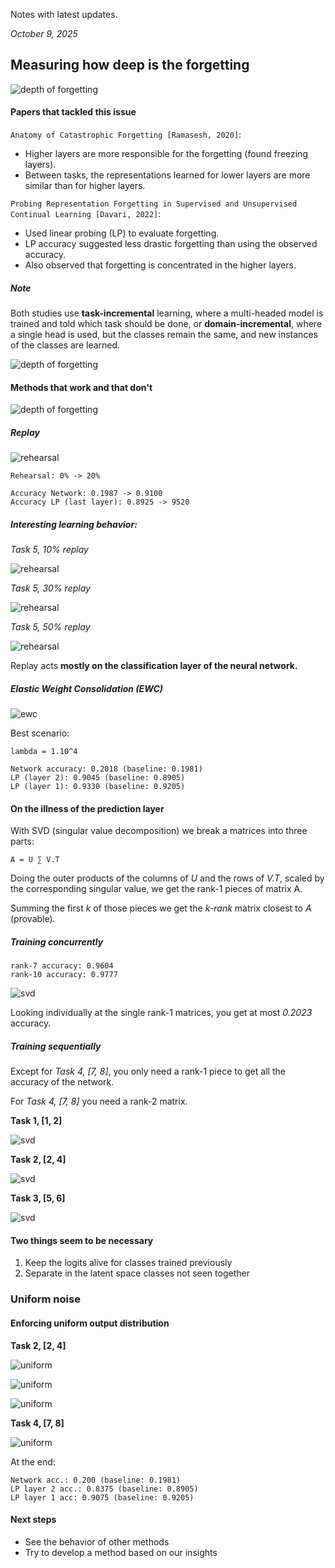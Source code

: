 Notes with latest updates.

*October 9, 2025*

## Measuring how deep is the forgetting

![depth of forgetting](./images_general/forgetting_depth_1.png)

#### Papers that tackled this issue

`Anatomy of Catastrophic Forgetting [Ramasesh, 2020]`:

* Higher layers are more responsible for the forgetting (found freezing layers).
* Between tasks, the representations learned for lower layers are more similar than for higher layers.

`Probing Representation Forgetting in Supervised and Unsupervised Continual Learning [Davari, 2022]`:

* Used linear probing (LP) to evaluate forgetting.
* LP accuracy suggested less drastic forgetting than using the observed accuracy.
* Also observed that forgetting is concentrated in the higher layers.

##### Note

Both studies use **task-incremental** learning, where a multi-headed model is trained and told which task should be done, or **domain-incremental**, where a single head is used, but the classes remain the same, and new instances of the classes are learned.

![depth of forgetting](./images_general/task_and_class_incremental_0.png)

#### Methods that work and that don't

![depth of forgetting](./images_general/task_and_class_incremental_1.png)

##### Replay

![rehearsal](./images_general/rehearsal_mnist.png)

```
Rehearsal: 0% -> 20%

Accuracy Network: 0.1987 -> 0.9100
Accuracy LP (last layer): 0.8925 -> 9520
```

##### Interesting learning behavior:

*Task 5, 10% replay*

![rehearsal](./images_mnist/mlp_sequential_task5_forgetting_rehearse_10p_extended.png)

*Task 5, 30% replay*

![rehearsal](./images_mnist/mlp_sequential_task5_forgetting_rehearse_30p.png)

*Task 5, 50% replay*

![rehearsal](./images_mnist/mlp_sequential_task5_forgetting_rehearse_50p.png)

Replay acts **mostly on the classification layer of the neural network.**

##### Elastic Weight Consolidation (EWC)

![ewc](./images_mnist/ewc_forgetting_mnist.png)

Best scenario:

```
lambda = 1.10^4

Network accuracy: 0.2018 (baseline: 0.1981)
LP (layer 2): 0.9045 (baseline: 0.8905)
LP (layer 1): 0.9330 (baseline: 0.9205)
```

#### On the illness of the prediction layer

With SVD (singular value decomposition) we break a matrices into three parts:

```
A = U ∑ V.T
```

Doing the outer products of the columns of *U* and the rows of *V.T*, scaled by the corresponding singular value, we get the rank-1 pieces of matrix A.

Summing the first *k* of those pieces we get the *k-rank* matrix closest to *A* (provable).

##### Training concurrently

```
rank-7 accuracy: 0.9604
rank-10 accuracy: 0.9777
```

![svd](./images_general/svd_concurrent_sum.png)

Looking individually at the single rank-1 matrices, you get at most *0.2023* accuracy.

##### Training sequentially

Except for *Task 4, [7, 8]*, you only need a rank-1 piece to get all the accuracy of the network. 

For *Task 4, [7, 8]* you need a rank-2 matrix.

**Task 1, [1, 2]**

![svd](./images_mnist/svd_seq_task1_rank1s.png)

**Task 2, [2, 4]**

![svd](./images_mnist/svd_seq_task2_rank1s.png)

**Task 3, [5, 6]**

![svd](./images_mnist/svd_seq_task3_rank1s.png)

#### Two things seem to be necessary

1. Keep the logits alive for classes trained previously
2. Separate in the latent space classes not seen together

### Uniform noise

#### Enforcing uniform output distribution

**Task 2, [2, 4]**

![uniform](./images_mnist/mlp_sequential_task2_probs_rehearse_uniform_noise.png)

![uniform](./images_mnist/mlp_sequential_task2_output_prob_rehearse_uniform_noise.png)

![uniform](./images_mnist/mlp_sequential_task2_forgetting_rehearse_uniform_noise.png)

**Task 4, [7, 8]**

![uniform](./images_mnist/mlp_sequential_task4_probs_rehearse_uniform_noise.png)

At the end:

```
Network acc.: 0.200 (baseline: 0.1981)
LP layer 2 acc.: 0.8375 (baseline: 0.8905)
LP layer 1 acc: 0.9075 (baseline: 0.9205)
```

#### Next steps

* See the behavior of other methods
* Try to develop a method based on our insights
